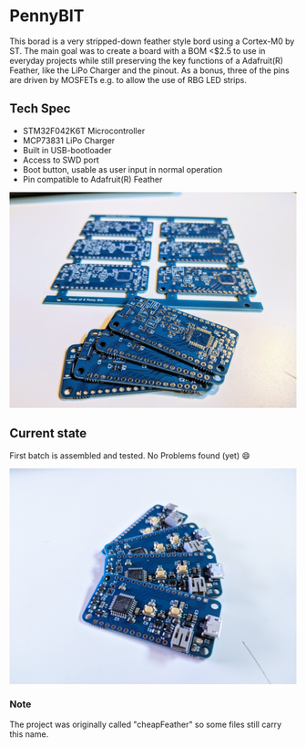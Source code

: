 # PennyBIT

This borad is a very stripped-down feather style bord using a Cortex-M0 by ST. The main goal was to create a board with a BOM <$2.5 to use in everyday projects while still preserving the key functions of a Adafruit(R) Feather, like the LiPo Charger and the pinout. As a bonus, three of the pins are driven by MOSFETs e.g. to allow the use of RBG LED strips.

## Tech Spec
* STM32F042K6T Microcontroller
* MCP73831 LiPo Charger
* Built in USB-bootloader
* Access to SWD port
* Boot button, usable as user input in normal operation
* Pin compatible to Adafruit(R) Feather


![First revision production](./img/panel_board.jpg)

## Current state
First batch is assembled and tested. No Problems found (yet) :smile:

![Assembled Boards](./img/board_asm.jpg)

### Note
The project was originally called "cheapFeather" so some files still carry this name.